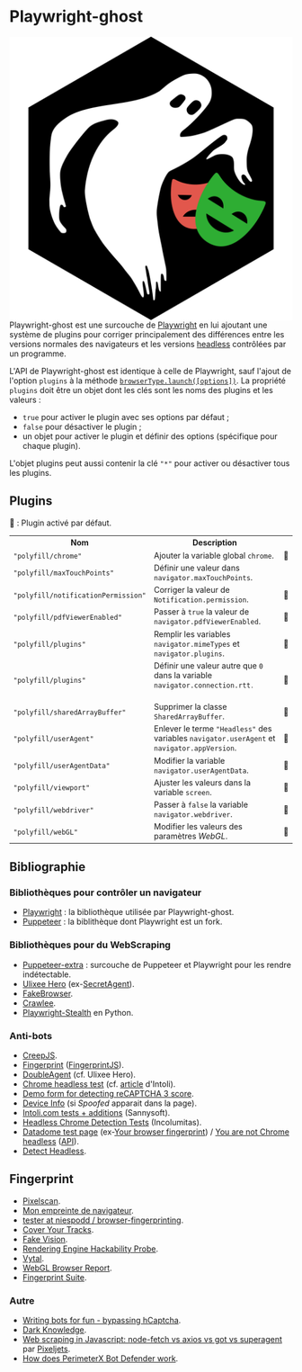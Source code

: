 # Playwright-ghost

<!-- Utiliser du HTML pour faire flotter l'image à droite. -->
<!-- markdownlint-disable-next-line no-inline-html-->
<img src="asset/logo.svg" align="right" alt="">

Playwright-ghost est une surcouche de [Playwright](https://playwright.dev/) en
lui ajoutant une système de plugins pour corriger principalement des différences
entre les versions normales des navigateurs et les versions
[headless](https://fr.wikipedia.org/wiki/Navigateur_headless) contrôlées par un
programme.

L'API de Playwright-ghost est identique à celle de Playwright, sauf l'ajout de
l'option `plugins` à la méthode
[`browserType.launch([options])`](https://playwright.dev/docs/api/class-browsertype#browser-type-launch).
La propriété `plugins` doit être un objet dont les clés sont les noms des
plugins et les valeurs :

- `true` pour activer le plugin avec ses options par défaut ;
- `false` pour désactiver le plugin ;
- un objet pour activer le plugin et définir des options (spécifique pour chaque
plugin).

L'objet plugins peut aussi contenir la clé `"*"` pour activer ou désactiver tous
les plugins.

## Plugins

💼 : Plugin activé par défaut.

<table>
  <tr><th>Nom</th><th>Description</th><th></th></tr>
  <tr>
    <td><code>"polyfill/chrome"</code></td>
    <td>Ajouter la variable global <code>chrome</code>.</td>
    <td>💼</td>
  </tr>
  <tr>
    <td><code>"polyfill/maxTouchPoints"</code></td>
    <td>Définir une valeur dans <code>navigator.maxTouchPoints</code>.</td>
    <td></td>
  </tr>
  <tr>
    <td><code>"polyfill/notificationPermission"</code></td>
    <td>Corriger la valeur de <code>Notification.permission</code>.</td>
    <td>💼</td>
  </tr>
  <tr>
    <td><code>"polyfill/pdfViewerEnabled"</code></td>
    <td>
      Passer à <code>true</code> la valeur de
      <code>navigator.pdfViewerEnabled</code>.
    </td>
    <td>💼</td>
  </tr>
  <tr>
    <td><code>"polyfill/plugins"</code></td>
    <td>
      Remplir les variables <code>navigator.mimeTypes</code> et
      <code>navigator.plugins</code>.
    </td>
    <td>💼</td>
  </tr>
  <tr>
    <td><code>"polyfill/plugins"</code></td>
    <td>
      Définir une valeur autre que <code>0</code> dans la variable
      <code>navigator.connection.rtt<code>.
    </td>
    <td>💼</td>
  </tr>
  <tr>
    <td><code>"polyfill/sharedArrayBuffer"</code></td>
    <td>
      Supprimer la classe <code>SharedArrayBuffer</code>.
    </td>
    <td>💼</td>
  </tr>
  <tr>
    <td><code>"polyfill/userAgent"</code></td>
    <td>
      Enlever le terme <code>"Headless"</code> des variables
      <code>navigator.userAgent</code> et <code>navigator.appVersion</code>.
    </td>
    <td>💼</td>
  </tr>
  <tr>
    <td><code>"polyfill/userAgentData"</code></td>
    <td>
      Modifier la variable <code>navigator.userAgentData</code>.
    </td>
    <td>💼</td>
  </tr>
  <tr>
    <td><code>"polyfill/viewport"</code></td>
    <td>
      Ajuster les valeurs dans la variable <code>screen</code>.
    </td>
    <td>💼</td>
  </tr>
  <tr>
    <td><code>"polyfill/webdriver"</code></td>
    <td>
      Passer à <code>false</code> la variable <code>navigator.webdriver</code>.
    </td>
    <td>💼</td>
  </tr>
  <tr>
    <td><code>"polyfill/webGL"</code></td>
    <td>
      Modifier les valeurs des paramètres <em>WebGL</em>.
    </td>
    <td>💼</td>
  </tr>
</table>

## Bibliographie

### Bibliothèques pour contrôler un navigateur

- [Playwright](https://playwright.dev/) : la bibliothèque utilisée par
  Playwright-ghost.
- [Puppeteer](https://pptr.dev/) : la biblithèque dont Playwright est un fork.

### Bibliothèques pour du WebScraping

- [Puppeteer-extra](https://github.com/berstend/puppeteer-extra) : surcouche de
  Puppeteer et Playwright pour les rendre indétectable.
- [Ulixee Hero](https://github.com/ulixee/hero)
  (ex-[SecretAgent](https://github.com/ulixee/secret-agent)).
- [FakeBrowser](https://github.com/kkoooqq/fakebrowser).
- [Crawlee](https://crawlee.dev/).
- [Playwright-Stealth](https://github.com/Granitosaurus/playwright-stealth/) en
  Python.

### Anti-bots

- [CreepJS](https://abrahamjuliot.github.io/creepjs/).
- [Fingerprint](https://fingerprintjs.com/products/bot-detection/)
  ([FingerprintJS](https://fingerprintjs.github.io/fingerprintjs/)).
- [DoubleAgent](https://github.com/ulixee/unblocked/tree/main/double-agent)
  (cf. Ulixee Hero).
- [Chrome headless
  test](https://intoli.com/blog/not-possible-to-block-chrome-headless/chrome-headless-test.htm)
  (cf. [article](https://intoli.com/blog/not-possible-to-block-chrome-headless/)
  d'Intoli).
- [Demo form for detecting reCAPTCHA 3
  score](https://antcpt.com/eng/information/demo-form/recaptcha-3-test-score.html).
- [Device Info](https://www.deviceinfo.me/) (si <em>Spoofed</em> apparait dans
  la page).
- [Intoli.com tests + additions](https://bot.sannysoft.com/) (Sannysoft).
- [Headless Chrome Detection Tests](https://bot.incolumitas.com/) (Incolumitas).
- [Datadome test page](https://antoinevastel.com/bots/datadome) (ex-[Your
  browser fingerprint](https://antoinevastel.com/bots)) / [You are not Chrome
  headless](https://arh.antoinevastel.com/bots/areyouheadless)
  ([API](https://antoinevastel.com/bots/areyouheadless)).
- [Detect Headless](https://infosimples.github.io/detect-headless/).

## Fingerprint

- [Pixelscan](https://pixelscan.net/).
- [Mon empreinte de navigateur](https://amiunique.org/fp).
- [tester at niespodd /
  browser-fingerprinting](https://niespodd.github.io/browser-fingerprinting).
- [Cover Your Tracks](https://coveryourtracks.eff.org/).
- [Fake Vision](http://f.vision/).
- [Rendering Engine Hackability
  Probe](https://portswigger-labs.net/hackability/).
- [Vytal](https://vytal.io/).
- [WebGL Browser Report](https://browserleaks.com/webgl).
- [Fingerprint Suite](https://apify.github.io/fingerprint-suite/).

### Autre

- [Writing bots for fun - bypassing
  hCaptcha](https://danielazulay.hashnode.dev/writing-bots-for-fun-bypassing-hcaptcha).
- [Dark Knowledge](https://github.com/prescience-data/dark-knowledge).
- [Web scraping in Javascript: node-fetch vs axios vs got vs
  superagent](https://pixeljets.com/blog/node-fetch-vs-axios-vs-got-for-web-scraping-in-node-js/)
  par [Pixeljets](https://pixeljets.com/).
- [How does PerimeterX Bot Defender
  work](https://www.trickster.dev/post/how-does-perimeterx-bot-defender-work/).
